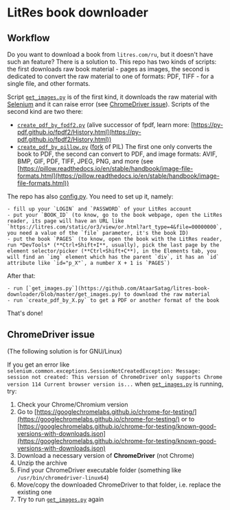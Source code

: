 # LitRes book downloader

## Workflow

Do you want to download a book from `litres.com/ru`, but it doesn't have such an feature? There is a solution to. This repo has two kinds of scripts: the first downloads raw book material - pages as images, the second is dedicated to convert the raw material to one of formats: PDF, TIFF - for a single file, and other formats.

Script [`get_images.py`](https://github.com/AtaarSatag/litres-book-downloader/blob/master/get_images.py) is of the first kind, it downloads the raw material with [Selenium](https://selenium.dev/) and it can raise error (see [ChromeDriver issue](#ChromeDriver-issue)). Scripts of the second kind are two there:

- [`create_pdf_by_fpdf2.py`](https://github.com/AtaarSatag/litres-book-downloader/blob/master/create_pdf_by_fpdf2.py) (alive successor of fpdf, learn more: [https://py-pdf.github.io/fpdf2/History.html](https://py-pdf.github.io/fpdf2/History.html))
- [`create_pdf_by_pillow.py`](https://github.com/AtaarSatag/litres-book-downloader/blob/master/create_pdf_by_pillow.py) ([fork](https://github.com/python-pillow/Pillow) of PIL)
The first one only converts the book to PDF, the second can convert to PDF, and image formats: AVIF, BMP, GIF, PDF, TIFF, JPEG, PNG, and more (see [https://pillow.readthedocs.io/en/stable/handbook/image-file-formats.html](https://pillow.readthedocs.io/en/stable/handbook/image-file-formats.html))

The repo has also [config.py](https://github.com/AtaarSatag/litres-book-downloader/blob/master/config.py). You need to set up it, namely:

    - fill up your `LOGIN` and `PASSWORD` of your LitRes account
    - put your `BOOK_ID` (to know, go to the book webpage, open the LitRes reader, its page will have an URL like `https://litres.com/static/or3/view/or.html?art_type=4&file=00000000`, you need a value of the `file` parameter, it's the book ID)
    - put the book `PAGES` (to know, open the book with the LitRes reader, run *DevTools* (**Ctrl+Shift+I**, usually), pick the last page by the element selector/picker (**Ctrl+Shift+C**), in the Elements tab, you will find an `img` element which has the parent `div`, it has an `id` attribute like `id="p_X"`, a number X + 1 is `PAGES`)

After that:

    - run [`get_images.py`](https://github.com/AtaarSatag/litres-book-downloader/blob/master/get_images.py) to download the raw material
    - run `create_pdf_by_X.py` to get a PDF or another format of the book

That's done!

## ChromeDriver issue

(The following solution is for GNU/Linux)

If you get an error like `selenium.common.exceptions.SessionNotCreatedException: Message: session not created: This version of ChromeDriver only supports Chrome version 114 Current browser version is...` when [`get_images.py`](https://github.com/AtaarSatag/litres-book-downloader/blob/master/get_images.py) is running, try:

1. Check your Chrome/Chromium version
2. Go to [https://googlechromelabs.github.io/chrome-for-testing/](https://googlechromelabs.github.io/chrome-for-testing/) or to [https://googlechromelabs.github.io/chrome-for-testing/known-good-versions-with-downloads.json](https://googlechromelabs.github.io/chrome-for-testing/known-good-versions-with-downloads.json)
3. Download a necessary version of **ChromeDriver** (not Chrome)
4. Unzip the archive
5. Find your ChromeDriver executable folder (something like `/usr/bin/chromedriver-linux64`)
6. Move/copy the downloaded ChromeDriver to that folder, i.e. replace the existing one
7. Try to run [`get_images.py`](https://github.com/AtaarSatag/litres-book-downloader/blob/master/get_images.py) again 
